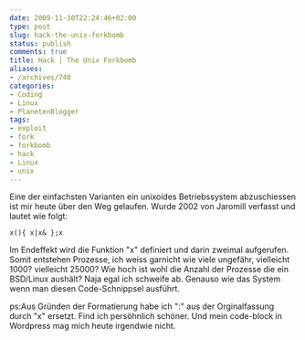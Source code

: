 ```yaml
---
date: 2009-11-30T22:24:46+02:00
type: post
slug: hack-the-unix-forkbomb
status: publish
comments: true
title: Hack | The Unix Forkbomb
aliases:
- /archives/740
categories:
- Coding
- Linux
- PlanetenBlogger
tags:
- exploit
- fork
- forkbomb
- hack
- Linux
- unix
---
```


Eine der einfachsten Varianten ein unixoides Betriebssystem abzuschiessen ist mir
heute über den Weg gelaufen. Wurde 2002 von Jaromill verfasst und lautet wie folgt:

```
x(){ x|x& };x
```

Im Endeffekt wird die Funktion "x" definiert und darin zweimal aufgerufen. Somit
entstehen Prozesse, ich weiss garnicht wie viele ungefähr, vielleicht 1000? vielleicht
25000? Wie hoch ist wohl die Anzahl der Prozesse die ein BSD/Linux aushält? Naja
egal ich schweife ab. Genauso wie das System wenn man diesen Code-Schnippsel ausführt.

ps:Aus Gründen der Formatierung habe ich ":" aus der Orginalfassung durch "x" ersetzt.
Find ich persöhnlich schöner. Und mein code-block in Wordpress mag mich heute irgendwie
nicht.
